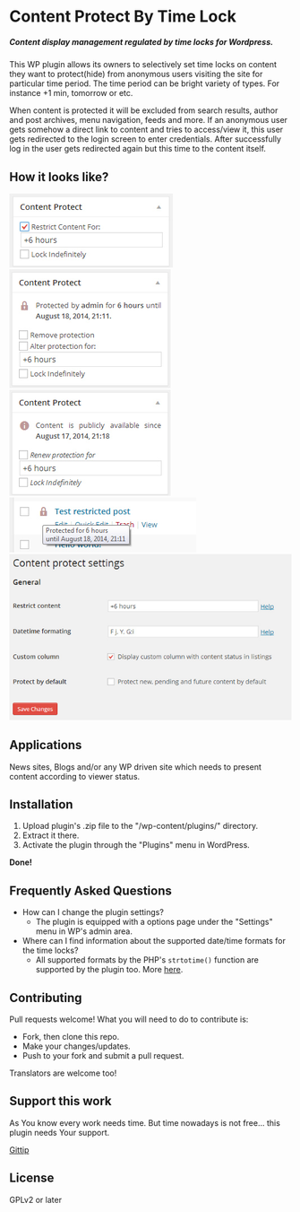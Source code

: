 # Content Protect By Time Lock
##### Content display management regulated by time locks for Wordpress.

This WP plugin allows its owners to selectively set time locks on content they want to protect(hide) from anonymous users visiting the site for particular time period. The time period can be bright variety of types. For instance +1 min,  tomorrow or etc.

When content is protected it will be excluded from search results, author and post archives, menu navigation, feeds and more. If an anonymous user gets somehow a direct link to content and tries to access/view it, this user gets redirected to the login screen to enter credentials. After successfully log in the user gets redirected again but this time to the content itself.

## How it looks like?
![](screenshot-1.jpg)
![](screenshot-2.jpg)
![](screenshot-3.jpg)
![](screenshot-4.jpg)
![](screenshot-5.jpg)

## Applications
News sites, Blogs and/or any WP driven site which needs to present content according to viewer status.

## Installation
1. Upload plugin's .zip file to the "/wp-content/plugins/" directory.
2. Extract it there.
3. Activate the plugin through the "Plugins" menu in WordPress.

**Done!**

## Frequently Asked Questions
- How can I change the plugin settings?
  * The plugin is equipped with a options page under the "Settings"  menu in WP's admin area.
- Where can I find information about the supported date/time formats for the time locks?
  * All supported formats by the PHP's `strtotime()` function are supported by the plugin too. More [here]( http://php.net/manual/en/datetime.formats.relative.php).

## Contributing
Pull requests welcome! What you will need to do to contribute is:

- Fork, then clone this repo.
- Make your changes/updates.
- Push to your fork and submit a pull request.

Translators are welcome too!

## Support this work
As You know every work needs time. But time nowadays is not free... this plugin needs Your support.

[Gittip](https://gittip.com/ColorfullyMe)

## License
GPLv2 or later
